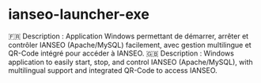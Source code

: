 # ianseo-launcher-exe
🇫🇷 Description : Application Windows permettant de démarrer, arrêter et contrôler IANSEO (Apache/MySQL) facilement, avec gestion multilingue et QR-Code intégré pour accéder à IANSEO.  🇬🇧 Description : Windows application to easily start, stop, and control IANSEO (Apache/MySQL), with multilingual support and integrated QR-Code to access IANSEO.
